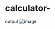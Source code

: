 # calculator-
output
![image](https://github.com/user-attachments/assets/f75ca504-d488-48a9-b77f-d21dabc8c9e8)
